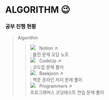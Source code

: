 # ALGORITHM 😉

### 공부 진행 현황
> Algorithm
> > <img src="https://img.shields.io/badge/NOTION-000000?style=flat-square&logo=notion&logoColor=white"/>ㅤNotion  ↗      
> > : 틀린 문제 오답 노트   
> > <img src="https://img.shields.io/badge/CODEUP-blue?style=flat-square&logo=codio&logoColor=white"/>ㅤCodeUp  ↗      
> > : 코드업 문제 풀이   
> > <img src="https://img.shields.io/badge/BAEKJOON-1F8ACB?style=flat-square&logo=CodersRank&logoColor=white"/>ㅤBaekjoon  ↗   
> > : 백준 온라인 저지 문제 풀이   
> > <img src="https://img.shields.io/badge/PROGRAMMERS-3A1AB6?style=flat-square&logo=Fauna&logoColor=white"/>ㅤProgrammers  ↗    
> > 프로그래머스 코딩테스트 연습 문제 풀이   
